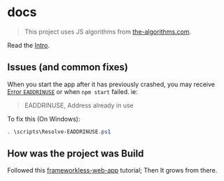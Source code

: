 # **docs**

> This project uses JS algorithms from [the-algorithms.com](https://the-algorithms.com/language/javascript).

Read the [Intro](docs/Intro.md).

## Issues (and common fixes)

When you start the app after it has previously crashed, you may receive [Error `EADDRINUSE`](https://stackoverflow.com/questions/4075287/node-express-eaddrinuse-address-already-in-use-kill-server)
or when `npm start` failed. ie:

> EADDRINUSE, Address already in use

To fix this (On Windows):

```PowerShell
. \scripts\Resolve-EADDRINUSE.ps1
```

## How was the project was Build

Followed this [frameworkless-web-app](https://www.sitepoint.com/build-frameworkless-web-app-modern-javascript-web-components/) tutorial; Then It grows from there.
